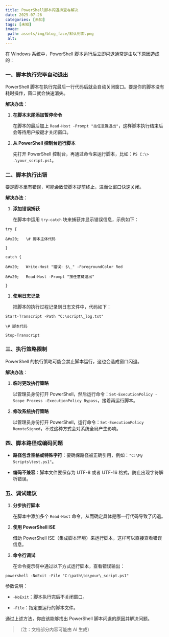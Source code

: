 ```yaml
---
title: PowerShell脚本闪退排查与解决
date: 2025-07-26
categories: [未知]
tags: [未知]
image:
 path: assets/img/blog_face/默认封面.png
 alt:
---
```


在 Windows 系统中，PowerShell 脚本运行后立即闪退通常是由以下原因造成的：

### 一、脚本执行完毕自动退出

PowerShell 脚本在执行完最后一行代码后就会自动关闭窗口。要是你的脚本没有耗时操作，窗口就会快速消失。

**解决办法**：



1.  **在脚本末尾添加暂停命令**

    在脚本的最后加上 `Read-Host -Prompt "按任意键退出"`，这样脚本执行结束后会等待用户按键才关闭窗口。

2.  **从 PowerShell 控制台运行脚本**

    先打开 PowerShell 控制台，再通过命令来运行脚本，比如：`PS C:\> .\your_script.ps1`。

### 二、脚本执行出错

要是脚本里有错误，可能会致使脚本提前终止，进而让窗口快速关闭。

**解决办法**：



1.  **添加错误捕获**

    在脚本中运用 `try-catch` 块来捕获并显示错误信息，示例如下：



```
try {

&#x20;   \# 脚本主体代码

}

catch {

&#x20;   Write-Host "错误: $\_" -ForegroundColor Red

&#x20;   Read-Host -Prompt "按任意键退出"

}
```



1.  **使用日志记录**

    把脚本的执行过程记录到日志文件中，代码如下：



```
Start-Transcript -Path "C:\script\_log.txt"

\# 脚本代码

Stop-Transcript
```

### 三、执行策略限制

PowerShell 的执行策略可能会禁止脚本运行，这也会造成窗口闪退。

**解决办法**：



1.  **临时更改执行策略**

    以管理员身份打开 PowerShell，然后运行命令：`Set-ExecutionPolicy -Scope Process -ExecutionPolicy Bypass`，接着再运行脚本。

2.  **修改系统执行策略**

    以管理员身份打开 PowerShell，运行命令：`Set-ExecutionPolicy RemoteSigned`，不过这种方式会对系统全局产生影响。

### 四、脚本路径或编码问题



*   **路径包含空格或特殊字符**：要确保路径被正确引用，例如：`"C:\My Scripts\test.ps1"`。

*   **编码不兼容**：脚本文件要保存为 UTF-8 或者 UTF-16 格式，防止出现字符解析错误。

### 五、调试建议



1.  **分步执行脚本**

    在脚本中添加多个 `Read-Host` 命令，从而确定具体是哪一行代码导致了闪退。

2.  **使用 PowerShell ISE**

    借助 PowerShell ISE（集成脚本环境）来运行脚本，这样可以直接查看错误信息。

3.  **命令行调试**

    在命令提示符中通过以下方式运行脚本，查看错误输出：



```
powershell -NoExit -File "C:\path\to\your\_script.ps1"
```

参数说明：



*   `-NoExit`：脚本执行完后不关闭窗口。

*   `-File`：指定要运行的脚本文件。

通过上述方法，你应该能够找出 PowerShell 脚本闪退的原因并解决问题。

> （注：文档部分内容可能由 AI 生成）
